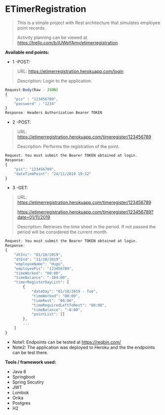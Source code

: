# ETimerRegistration

> This is a simple project with Rest architecture that simulates employee point records.
>
> Activity planning can be viewed at https://trello.com/b/jUWpYAmy/etimerregistration

**Available end points:**

- 1 -POST:
 
> URL: https://etimerregistration.herokuapp.com/login
>	
> Description: Login to the application.			
		
```javascript
Request:Body(Raw - JSON)		
{
    "pis" : "123456789",
    "password" : "1234"
}
Response: Headers Authorization Bearer TOKEN
```

		
- 2 -POST: 

> URL: https://etimerregistration.herokuapp.com/timeregister/123456789
>
> Description: Performs the registration of the point. 
```javascript
Request: You must submit the Bearer TOKEN obtained at login.
Response: 
{
    "pis": "123456789",
    "dateTimePoint": "24/11/2019 19:12"
}	
```

	
- 3 -GET:
 
> URL: https://etimerregistration.herokuapp.com/timeregister/123456789
>
> https://etimerregistration.herokuapp.com/timeregister/123456789?date=01/11/2019
>
> Description: Retrieves the time sheet in the period. If not passed the period will be considered the current month.
```javascript
Request: You must submit the Bearer TOKEN obtained at login.
Response: 
{
    "dtIni": "01/10/2019",
    "dtEnd": "31/10/2019",
    "employeeName": "Hugo",
    "employeePis": "123456789",
    "timeWorked": "00:00",
    "timeBalance": "-184:00",
    "timerRegisterDayList": [
        {
            "dateDay": "01/10/2019 - Tue",
            "timeWorked": "00:00",
            "timeRest": "00:00",
            "timeRequiredLeftToRest": "00:00",
            "timeBalance": "-8:00",
            "pointList": []
        },
        ...
    ]
}	
```

- Note1: Endpoints can be tested at https://reqbin.com/
- Note2: The application was deployed to Heroku and the  the endpoints can be test there.
		

**Tools / framework used:**
- Java 8
- Springboot
- Spring Secutiry
- JWT
- Lombok
- Orika
- Postgres
- H2

